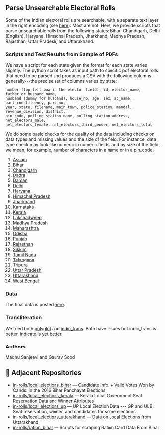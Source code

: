 ## Parse Unsearchable Electoral Rolls

Some of the Indian electoral rolls are searchable, with a separate text layer in the right encoding (see [here](https://github.com/in-rolls/parse_elex_rolls)). Most are not. Here, we provide scripts that parse unsearchable rolls from the following states: Bihar, Chandigarh, Delhi (English), Haryana, Himachal Pradesh, Jharkhand, Madhya Pradesh, Rajasthan, Uttar Pradesh, and Uttarakhand.

### Scripts and Test Results from Sample of PDFs

We have a script for each state given the format for each state varies slightly. The python script takes as input path to specific pdf electoral rolls that need to be parsed and produces a CSV with the following columns generally---the precise set of columns varies by state:

```
number (top left box in the elector field), id, elector_name, father_or_husband_name,
husband (dummy for husband), house_no, age, sex, ac_name, parl_constituency, part_no,
year, state, filename, main_town, police_station, mandal, revenue_division, district,
pin_code, polling_station_name, polling_station_address, net_electors_male,
net_electors_female, net_electors_third_gender, net_electors_total
```

We do some basic checks for the quality of the data including checks on data types and missing values and the size of the field. For instance, data type check may look like numeric in numeric fields, and by size of the field, we mean, for example, number of characters in a name or in a pin_code.

1. [Assam](scripts/assam/)
2. [Bihar](scripts/bihar/)
3. [Chandigarh](scripts/chandigarh/)
4. [Dadra](scripts/dadra/)
5. [Daman](scripts/daman/)
6. [Delhi](scripts/delhi/)
7. [Haryana](scripts/haryana/)
8. [Himachal Pradesh](scripts/himachal/)
9. [Jharkhand](scripts/jharkhand/)
10. [Karnataka](scripts/karnataka/)
11. [Kerala](scripts/kerala/)
12. [Lakshadweep](scripts/lakshadweep/)
13. [Madhya Pradesh](scripts/madhya_pradesh/)
14. [Maharashtra](scripts/maharashtra/)
15. [Odisha](scripts/odisha/)
16. [Punjab](scripts/punjab/)
17. [Rajasthan](scripts/rajasthan/)
18. [Sikkim](scripts/sikkim/)
19. [Tamil Nadu](scripts/tamil_nadu/)
20. [Telangana](scripts/telangana/)
21. [Tripura](scripts/tripura/)
22. [Uttar Pradesh](scripts/uttar_pradesh/)
23. [Uttarakhand](scripts/uttarakhand/)
24. [West Bengal](scripts/west_bengal/)

### Data

The final data is posted [here](https://dataverse.harvard.edu/dataset.xhtml?persistentId=doi:10.7910/DVN/MUEGDT).

### Transliteration

We tried both [polyglot](https://pypi.org/project/polyglot/) and [indic_trans](https://github.com/libindic/indic-trans). Both have issues but indic_trans is better. [indicate](https://github.com/in-rolls/indicate) is yet better.

### Authors

Madhu Sanjeevi and Gaurav Sood

## 🔗 Adjacent Repositories

- [in-rolls/local_elections_bihar](https://github.com/in-rolls/local_elections_bihar) — Candidate Info. + Valid Votes Won by Cands. in the 2016 Bihar Panchayat Elections
- [in-rolls/local_elections_kerala](https://github.com/in-rolls/local_elections_kerala) — Kerala Local Government Seat Reservation Data and Winner Attributes
- [in-rolls/local_elections_up](https://github.com/in-rolls/local_elections_up) — UP Local Election Data --- GP and ULB. Seat reservation, winner, and candidates for some elections
- [in-rolls/local_elections_uttarakhand](https://github.com/in-rolls/local_elections_uttarakhand) — Data on Local Elections from Uttarakhand
- [in-rolls/ration_bihar](https://github.com/in-rolls/ration_bihar) — Scripts for scraping Ration Card Data From Bihar
